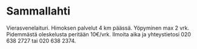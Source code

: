# Sammallahti

Vierasvenelaituri. Himoksen palvelut 4 km päässä. Yöpyminen max 2 vrk. Pidemmästä oleskelusta peritään 10€/vrk. Ilmoita aika ja yhteystietosi 020 638 2727 tai 020 638 2374.
